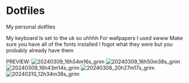 # Dotfiles
My personal dotfiles

My keyboard Is set to the uk so uhhhh
For wallpapers I used swww 
Make sure you have all of the fonts installed I fogot what they were but you probably already have them

PREVIEW:
![20240309_16h54m16s_grim](https://github.com/oski9653/Dotfiles/assets/98040122/73cf4303-ecc4-45f4-a470-0e04e04a5a79)
![20240309_16h50m38s_grim](https://github.com/oski9653/Dotfiles/assets/98040122/77da3ca6-27fd-4351-bd6b-ea3051eef4cc)
![20240309_16h43m14s_grim](https://github.com/oski9653/Dotfiles/assets/98040122/ce415911-3a4a-4eec-8adf-e7af8a6fd25b)
![20240308_20h27m17s_grim](https://github.com/oski9653/Dotfiles/assets/98040122/7cc92707-5d11-4fda-8cdd-e5980898008c)
![20240310_12h34m38s_grim](https://github.com/oski9653/Dotfiles/assets/98040122/0f15def4-945e-4baf-9178-f00a369086f9)




